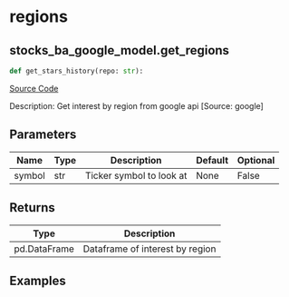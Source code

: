 # regions

## stocks_ba_google_model.get_regions

```python
def get_stars_history(repo: str):
```
[Source Code](https://github.com/OpenBB-finance/OpenBBTerminal/tree/main/openbb_terminal/common/behavioural_analysis/google_model.py#L43)

Description: Get interest by region from google api [Source: google]

## Parameters

| Name | Type | Description | Default | Optional |
| ---- | ---- | ----------- | ------- | -------- |
| symbol | str | Ticker symbol to look at | None | False |

## Returns

| Type | Description |
| ---- | ----------- |
| pd.DataFrame | Dataframe of interest by region |

## Examples

